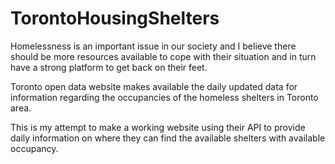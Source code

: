 # TorontoHousingShelters

Homelessness is an important issue in our society and I believe there should be more resources available to cope with their situation and in turn have a strong platform to get back on their feet.

Toronto open data website makes available the daily updated data for information regarding the occupancies of the homeless shelters in Toronto area.

This is my attempt to make a working website using their API to provide daily information on where they can find the available shelters with available occupancy.